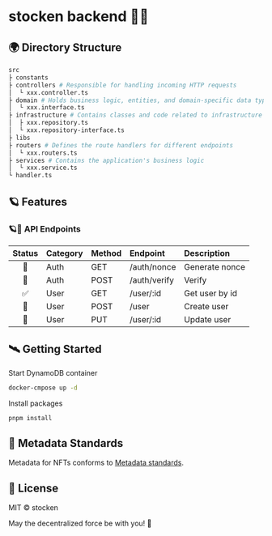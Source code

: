 # stocken backend 🚀🌌

## 🌍 Directory Structure

```bash
src
├ constants
├ controllers # Responsible for handling incoming HTTP requests
│  └ xxx.controller.ts
├ domain # Holds business logic, entities, and domain-specific data types
│  └ xxx.interface.ts
├ infrastructure # Contains classes and code related to infrastructure concerns
│  ├ xxx.repository.ts
│  └ xxx.repository-interface.ts
├ libs
├ routers # Defines the route handlers for different endpoints
│  └ xxx.routers.ts
├ services # Contains the application's business logic
│  └ xxx.service.ts
└ handler.ts
```

## 🪐 Features

### 🪐🚀 API Endpoints

|Status|Category|Method|Endpoint|Description|
|:---:|:---|:---|:---|:---|
|🚧|Auth|GET|/auth/nonce|Generate nonce|
|🚧|Auth|POST|/auth/verify|Verify|
|✅|User|GET|/user/:id|Get user by id|
|🚧|User|POST|/user|Create user|
|🚧|User|PUT|/user/:id|Update user|

## 🛰️ Getting Started

Start DynamoDB container

```bash
docker-cmpose up -d
```

Install packages

```bash
pnpm install
```

## 🌌 Metadata Standards

Metadata for NFTs conforms to [Metadata standards](https://docs.opensea.io/docs/metadata-standards).

## 📡 License

MIT © stocken

May the decentralized force be with you! 🌌
